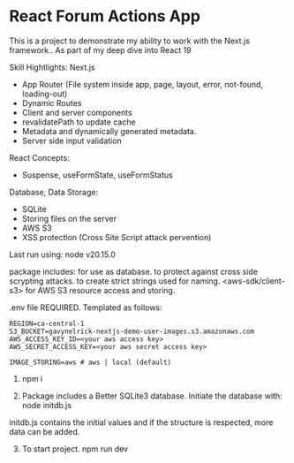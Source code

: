 # React Forum Actions App

This is a project to demonstrate my ability to work with the Next.js framework.. As part of my deep dive into React 19

Skill Hightlights:
Next.js

- App Router (File system inside app, page, layout, error, not-found, loading-out)
- Dynamic Routes
- Client and server components
- revalidatePath to update cache
- Metadata and dynamically generated metadata.
- Server side input validation

React Concepts:

- Suspense, useFormState, useFormStatus

Database, Data Storage:

- SQLite
- Storing files on the server
- AWS S3
- XSS protection (Cross Site Script attack pervention)

Last run using: node v20.15.0

package includes:
<better-sqlite3> for use as database.
<xss> to protect against cross side scrypting attacks.
<slugify> to create strict strings used for naming.
<aws-sdk/client-s3> for AWS S3 resource access and storing.

.env file REQUIRED. Templated as follows:

```
REGION=ca-central-1
S3_BUCKET=gavynelrick-nextjs-demo-user-images.s3.amazonaws.com
AWS_ACCESS_KEY_ID=<your aws access key>
AWS_SECRET_ACCESS_KEY=<your aws secret access key>

IMAGE_STORING=aws # aws | local (default)
```

1. npm i

2. Package includes a Better SQLite3 database. Initiate the database with:
   node initdb.js

initdb.js contains the initial values and if the structure is respected, more data can be added.

3. To start project.
   npm run dev
